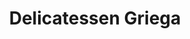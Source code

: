 ---
title: "Delicatessen Griega"
url: /cornella-de-llobregat/delicatessen-griega/
shop: Feinkost
---